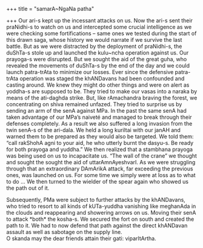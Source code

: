 +++
title = "samarA~NgaNa patha"

+++
Our ari-s kept up the incessant attacks on us. Now the ari-s sent their
praNidhi-s to watch on us and intercepted some crucial intelligence as
we were checking some fortifications – same ones we tested during the
start of this drawn saga, whose history we would narrate if we survive
the last battle. But as we were distracted by the deployment of
praNidhi-s, the duShTa-s stole up and launched the kulu\~ncha operation
against us. Our prayoga-s were disrupted. But we sought the aid of the
great guha, who revealed the movements of duShTa-s by the end of the day
and we could launch patra-trAta to minimize our losses. Ever since the
defensive patra-trAta operation was staged the khANDavans had been
confounded and casting around. We knew they might do other things and
were on alert as yoddha-s are supposed to be. They tried to make our
vasas into a naraka by means of the ati-daghda strike. But, like
rAmachandra braving the forest, we concentrating on shiva remained
unfazed. They tried to surprise us by sending an arm of the senA against
MPa. In the past the same senA had taken advantage of our MPa’s naiveté
and managed to break through their defenses completely. As a result we
also suffered a long invasion from the twin senA-s of the ari-dala. We
held a long kuriltai with our janAH and warned them to be prepared as
they would also be targeted. We told them: “call rakShohA agni to your
aid, he who utterly burnt the dasyu-s. Be ready for both prayoga and
yuddha.” We then realized that a stambhana prayoga was being used on us
to incapacitate us. “The wall of the crane” we thought and sought the
sought the aid of uttarAmnAyeshvarI. As we were struggling through that
an extraordinary DAmArikA attack, far exceeding the previous ones, was
launched on us. For some time we simply were at loss as to what to do …
We then turned to the wielder of the spear again who showed us the path
out of it.

Subsequently, PMa were subject to further attacks by the khANDavans, who
tried to resort to all kinds of kUTa-yuddha vanishing like meghanAda in
the clouds and reappearing and showering arrows on us. Moving their senA
to attack \*both\* the kosha-s. We secured the fort on south and created
the path to it. We had to now defend that path against the direct
khANDavan assault as well as sabotage on the supply line.  
O skanda may the dear friends attain their gati: viparItArtha.
